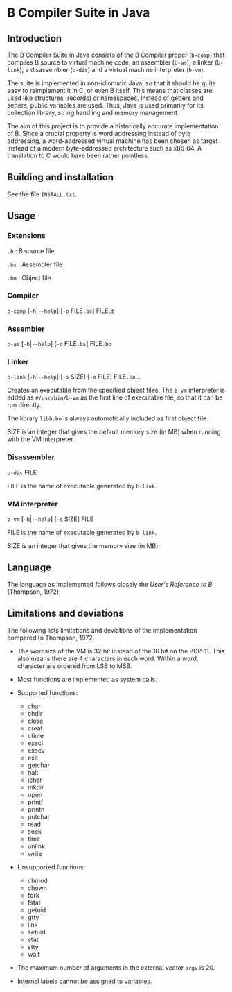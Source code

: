 # B Compiler Suite in Java

## Introduction

The B Compiler Suite in Java consists of the B Compiler proper
(`b-comp`) that compiles B source to virtual machine code, an
assembler (`b-as`), a linker (`b-link`), a disassembler (`b-dis`) and
a virtual machine interpreter (`b-vm`).

The suite is implemented in non-idiomatic Java, so that it should be
quite easy to reimplement it in C, or even B itself. This means that
classes are used like structures (records) or namespaces. Instead of
getters and setters, public variables are used. Thus, Java is used
primarily for its collection library, string handling and memory
management.

The aim of this project is to provide a historically accurate
implementation of B. Since a crucial property is word addressing
instead of byte addressing, a word-addressed virtual machine has been
chosen as target instead of a modern byte-addressed architecture such
as x86_64. A translation to C would have been rather pointless.

## Building and installation

See the file `INSTALL.txt`.

## Usage

### Extensions

`.b` : B source file

`.bs` : Assembler file

`.bo` : Object file

### Compiler

`b-comp` [`-h`|`--help`] [`-o` FILE`.bs`] FILE`.b`

### Assembler

`b-as` [`-h`|`--help`] [`-o` FILE`.bs`] FILE`.bo`

### Linker

`b-link` [`-h`|`--help`] [`-s` SIZE] [`-o` FILE] FILE`.bo`...

Creates an executable from the specified object files. The `b-vm`
interpreter is added as `#/usr/bin/b-vm` as the first line of
executable file, so that it can be run directly.

The library `libb.bo` is always automatically included as first object
file.

SIZE is an integer that gives the default memory size (in MB) when
running with the VM interpreter.

### Disassembler

`b-dis` FILE

FILE is the name of executable generated by `b-link`.

### VM interpreter

`b-vm` [`-h`|`--help`] [`-s` SIZE] FILE

FILE is the name of executable generated by `b-link`.

SIZE is an integer that gives the memory size (in MB).

## Language

The language as implemented follows closely the *User's Reference to
B* (Thompson, 1972).

## Limitations and deviations

The following lists limitations and deviations of the implementation compared to
Thompson, 1972.

* The wordsize of the VM is 32 bit instead of the 16 bit on the
  PDP-11. This also means there are 4 characters in each word. Within
  a word, character are ordered from LSB to MSB.

* Most functions are implemented as system calls.
  
* Supported functions:

  * char
  * chdir
  * close
  * creat
  * ctime
  * execl
  * execv
  * exit
  * getchar
  * halt
  * lchar
  * mkdir
  * open
  * printf
  * printn
  * putchar
  * read
  * seek
  * time
  * unlink
  * write

* Unsupported functions:
  
  * chmod
  * chown
  * fork
  * fstat
  * getuid
  * gtty
  * link
  * setuid
  * stat
  * stty
  * wait

* The maximum number of arguments in the external vector `argv` is 20.

* Internal labels cannot be assigned to variables.
